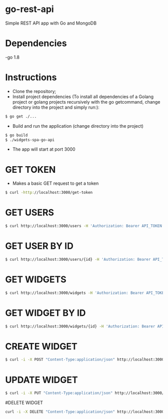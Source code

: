 # go-rest-api
Simple REST API app with Go and MongoDB

# Dependencies
-go 1.8

# Instructions
- Clone the repository;
- Install project dependencies (To install all dependencies of a Golang project or golang projects recursively with the go getcommand, change directory into the project and simply run:):
```sh
$ go get ./...
```
- Build and run the application (change directory into the project)
```sh
$ go build
$ ./widgets-spa-go-api
```
- The app will start at port 3000

# GET TOKEN
- Makes a basic GET request to get a token

```sh
$ curl -http://localhost:3000/get-token
```

# GET USERS
```sh
$ curl http://localhost:3000/users -H 'Authorization: Bearer API_TOKEN'
```

# GET USER BY ID
```sh
$ curl http://localhost:3000/users/{id} -H 'Authorization: Bearer API_TOKEN'
```

# GET WIDGETS
```sh
$ curl http://localhost:3000/widgets -H 'Authorization: Bearer API_TOKEN'
```

# GET WIDGET BY ID
```sh
$ curl http://localhost:3000/widgets/{id} -H 'Authorization: Bearer API_TOKEN'
```

# CREATE WIDGET
```sh
$ curl -i -X POST "Content-Type:application/json" http://localhost:3000/widgets -d '{"name":"teste post","color":"magenta","price":"3.80","inventory":23,"melts":true}' -H 'Authorization: Bearer API_TOKEN'
```

# UPDATE WIDGET
```sh
$ curl -i -X PUT "Content-Type:application/json" http://localhost:3000/widgets/{id} -d '{"name":"teste","color":"magenta","price":"3.80","inventory":23,"melts":true}' -H 'Authorization: Bearer API_TOKEN'
```

#DELETE WIDGET
```sh
curl -i -X DELETE "Content-Type:application/json" http://localhost:3000/widgets/{id} -H 'Authorization: Bearer API_TOKEN'
```
